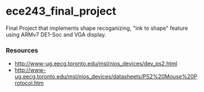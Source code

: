 # ece243_final_project
Final Project that implements shape recoganizing, "ink to shape" feature using ARMv7 DE1-Soc and VGA display.

### Resources
- http://www-ug.eecg.toronto.edu/msl/nios_devices/dev_ps2.html
- http://www-ug.eecg.toronto.edu/msl/nios_devices/datasheets/PS2%20Mouse%20Protocol.htm
